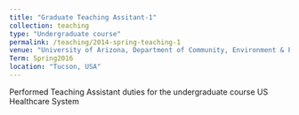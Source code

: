 ```yaml
---
title: "Graduate Teaching Assitant-1"
collection: teaching
type: "Undergraduate course"
permalink: /teaching/2014-spring-teaching-1
venue: "University of Arizona, Department of Community, Environment & Policy"
Term: Spring2016
location: "Tucson, USA"
---
```


Performed Teaching Assistant duties for the undergraduate course US Healthcare System
